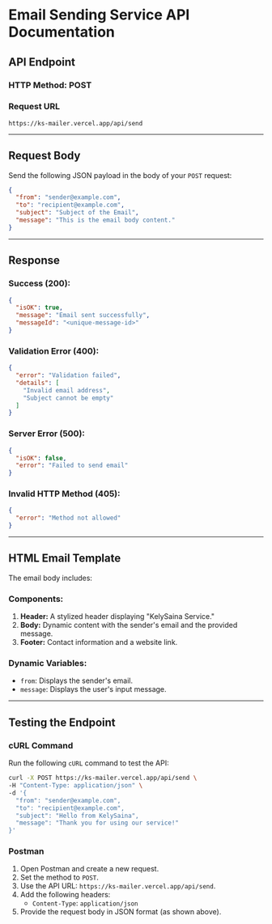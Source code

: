 # Email Sending Service API Documentation

## API Endpoint

### HTTP Method: POST

### Request URL
```
https://ks-mailer.vercel.app/api/send
```

---

## Request Body
Send the following JSON payload in the body of your `POST` request:

```json
{
  "from": "sender@example.com",
  "to": "recipient@example.com",
  "subject": "Subject of the Email",
  "message": "This is the email body content."
}
```

---

## Response

### Success (200):
```json
{
  "isOK": true,
  "message": "Email sent successfully",
  "messageId": "<unique-message-id>"
}
```

### Validation Error (400):
```json
{
  "error": "Validation failed",
  "details": [
    "Invalid email address",
    "Subject cannot be empty"
  ]
}
```

### Server Error (500):
```json
{
  "isOK": false,
  "error": "Failed to send email"
}
```

### Invalid HTTP Method (405):
```json
{
  "error": "Method not allowed"
}
```

---

## HTML Email Template

The email body includes:

### Components:
1. **Header:** A stylized header displaying "KelySaina Service."
2. **Body:** Dynamic content with the sender's email and the provided message.
3. **Footer:** Contact information and a website link.

### Dynamic Variables:
- `from`: Displays the sender's email.
- `message`: Displays the user's input message.

---

## Testing the Endpoint

### cURL Command
Run the following `cURL` command to test the API:

```bash
curl -X POST https://ks-mailer.vercel.app/api/send \
-H "Content-Type: application/json" \
-d '{
  "from": "sender@example.com",
  "to": "recipient@example.com",
  "subject": "Hello from KelySaina",
  "message": "Thank you for using our service!"
}'
```

### Postman
1. Open Postman and create a new request.
2. Set the method to `POST`.
3. Use the API URL: `https://ks-mailer.vercel.app/api/send`.
4. Add the following headers:
   - `Content-Type`: `application/json`
5. Provide the request body in JSON format (as shown above).
